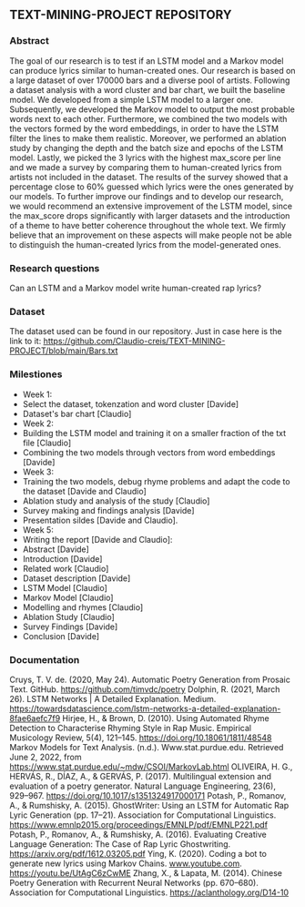 ## TEXT-MINING-PROJECT REPOSITORY

### Abstract

The goal of our research is to test if an LSTM model and a Markov model can produce lyrics similar to human-created ones. Our research is based on a large dataset of over 170000 bars and a diverse pool of artists. Following a dataset analysis with a word cluster and bar chart, we built the baseline model. We developed from a simple LSTM model to a larger one. Subsequently, we developed the Markov model to output the most probable words next to each other. Furthermore, we combined the two models with the vectors formed by the word embeddings, in order to have the LSTM filter the lines to make them realistic. Moreover, we performed an ablation study by changing the depth and the batch size and epochs of the LSTM model. Lastly, we picked the 3 lyrics with the highest max_score per line and we made a survey by comparing them to human-created lyrics from artists not included in the dataset. The results of the survey showed that a percentage close to 60% guessed which lyrics were the ones generated by our models. To further improve our findings and to develop our research, we would recommend an extensive improvement of the LSTM model, since the max_score drops significantly with larger datasets and the introduction of a theme to have better coherence throughout the whole text. We firmly believe that an improvement on these aspects will make people not be able to distinguish the human-created lyrics from the model-generated ones.


### Research questions

Can an LSTM and a Markov model write human-created rap lyrics?

### Dataset

The dataset used can be found in our repository. Just in case here is the link to it: https://github.com/Claudio-creis/TEXT-MINING-PROJECT/blob/main/Bars.txt

### Milestiones

- Week 1:
- Select the dataset, tokenzation and word cluster [Davide]
- Dataset's bar chart [Claudio]
- Week 2:
- Building the LSTM model and training it on a smaller fraction of the txt file [Claudio]
- Combining the two models through vectors from word embeddings [Davide] 
- Week 3:
- Training the two models, debug rhyme problems and adapt the code to the dataset [Davide and Claudio]  
- Ablation study and analysis of the study [Claudio]
- Survey making and findings analysis [Davide] 
- Presentation sildes [Davide and Claudio]. 
- Week 5: 
- Writing the report [Davide and Claudio]:
- Abstract [Davide]
- Introduction [Davide]
- Related work [Claudio]
- Dataset description [Davide]
- LSTM Model [Claudio]
- Markov Model [Claudio]
- Modelling and rhymes [Claudio]
- Ablation Study [Claudio]
- Survey Findings [Davide] 
- Conclusion [Davide]

### Documentation

Cruys, T. V. de. (2020, May 24). Automatic Poetry Generation from Prosaic Text. GitHub. https://github.com/timvdc/poetry 
Dolphin, R. (2021, March 26). LSTM Networks | A Detailed Explanation. Medium. https://towardsdatascience.com/lstm-networks-a-detailed-explanation-8fae6aefc7f9 
Hirjee, H., & Brown, D. (2010). Using Automated Rhyme Detection to Characterise Rhyming Style in Rap Music. Empirical Musicology Review, 5(4), 121–145. https://doi.org/10.18061/1811/48548 
Markov Models for Text Analysis. (n.d.). Www.stat.purdue.edu. Retrieved June 2, 2022, from https://www.stat.purdue.edu/~mdw/CSOI/MarkovLab.html 
OLIVEIRA, H. G., HERVÁS, R., DÍAZ, A., & GERVÁS, P. (2017). Multilingual extension and evaluation of a poetry generator. Natural Language Engineering, 23(6), 929–967. https://doi.org/10.1017/s1351324917000171 
Potash, P., Romanov, A., & Rumshisky, A. (2015). GhostWriter: Using an LSTM for Automatic Rap Lyric Generation (pp. 17–21). Association for Computational Linguistics. https://www.emnlp2015.org/proceedings/EMNLP/pdf/EMNLP221.pdf 
Potash, P., Romanov, A., & Rumshisky, A. (2016). Evaluating Creative Language Generation: The Case of Rap Lyric Ghostwriting. https://arxiv.org/pdf/1612.03205.pdf 
Ying, K. (2020). Coding a bot to generate new lyrics using Markov Chains. www.youtube.com.  https://youtu.be/UtAgC6zCwME 
Zhang, X., & Lapata, M. (2014). Chinese Poetry Generation with Recurrent Neural Networks (pp. 670–680). Association for Computational Linguistics. https://aclanthology.org/D14-10

